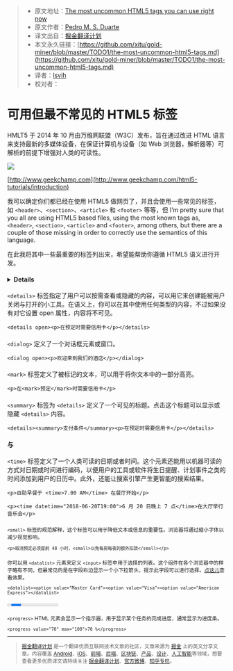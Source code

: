 > * 原文地址：[The most uncommon HTML5 tags you can use right now](https://codeburst.io/the-most-uncommon-html5-tags-52273fabc0a7)
> * 原文作者：[Pedro M. S. Duarte](https://codeburst.io/@pedromsduarte?source=post_header_lockup)
> * 译文出自：[掘金翻译计划](https://github.com/xitu/gold-miner)
> * 本文永久链接：[https://github.com/xitu/gold-miner/blob/master/TODO1/the-most-uncommon-html5-tags.md](https://github.com/xitu/gold-miner/blob/master/TODO1/the-most-uncommon-html5-tags.md)
> * 译者：[lsvih](https://github.com/lsvih)
> * 校对者：

# 可用但最不常见的 HTML5 标签

**<!DOCTYPE html>** HMLT5 于 2014 年 10 月由万维网联盟（W3C）发布，旨在通过改进 HTML 语言来支持最新的多媒体设备，在保证计算机与设备（如 Web 浏览器，解析器等）可解析的前提下增强对人类的可读性。

![](https://cdn-images-1.medium.com/max/800/1*V91sgvnersFg5tXuhjVl8A.png)

[http://www.geekchamp.com](http://www.geekchamp.com/html5-tutorials/introduction)

我可以确定你们都已经在使用 HTML5 做网页了，并且会使用一些常见的标签，如 `<header>`、`<section>`、`<article>` 和 `<footer>` 等等，但
I’m pretty sure that you all are using HTML5 based files, using the most known tags as, `<header>`, `<section>`, `<article>` and `<footer>`, among others, but there are a couple of those missing in order to correctly use the semantics of this language.

在此我将其中一些最重要的标签列出来，希望能帮助你遵循 HTML5 语义进行开发。

#### <details>

`<details>` 标签指定了用户可以按需查看或隐藏的内容，可以用它来创建能被用户关闭与打开的小工具。在语义上，你可以在其中使用任何类型的内容，不过如果没有对它设置 open 属性，内容将不可见。

`<details open><p>在预定时需要信用卡</p></details>`

#### <dialog>

`<dialog>` 定义了一个对话框元素或窗口。

`<dialog open><p>欢迎来到我们的酒店</p></dialog>`

#### <mark>

`<mark>` 标签定义了被标记的文本，可以用于将你文本中的一部分高亮。

`<p>在<mark>预定</mark>时需要信用卡</p>`

#### <summary>

`<summary>` 标签为 `<details>` 定义了一个可见的标题。点击这个标题可以显示或隐藏  `<details>` 内容。

`<details><summary>支付条件</summary><p>在预定时需要信用卡</p></details>`

#### <time> 与 <datetime>

`<time>` 标签定义了一个人类可读的日期或者时间。这个元素还能用以机器可读的方式对日期或时间进行编码，以便用户的工具或软件将生日提醒、计划事件之类的时间添加到用户的日历中。此外，还能让搜索引擎产生更智能的搜索结果。

`<p>自助早餐于 <time>7.00 AM</time> 在餐厅开始</p>`

`<p><time datetime="2018-06-20T19:00">6 月 20 日晚上 7 点</time>在大厅举行音乐会</p>`

#### <small>

`<small>` 标签的规范解释，这个标签可以用于降低文本或信息的重要性。浏览器将通过缩小字体以减少视觉影响。

`<p>取消预定必须提前 48 小时，<small>以免每房每夜的额外扣款</small></p>`

#### <datalist>

你可以用 `<datalist>` 元素来定义 `<input>` 标签中用于选择的列表。这个组件在各个浏览器中的样子略有不同，但最常见的是在字段右边显示一个小下拉箭头，提示此字段可以进行选择。[点这儿](https://codepen.io/pedromsduarte/pen/GxdNaB)查看效果。

`<datalist><option value="Master Card"><option value="Visa"><option value="American Express"></datalist>`

#### <progress>

`<progress>` HTML 元素会显示一个指示器，用于显示某个任务的完成进度，通常显示为进度条。

`<progress value="70" max="100">70 %</progress>`


---

> [掘金翻译计划](https://github.com/xitu/gold-miner) 是一个翻译优质互联网技术文章的社区，文章来源为 [掘金](https://juejin.im) 上的英文分享文章。内容覆盖 [Android](https://github.com/xitu/gold-miner#android)、[iOS](https://github.com/xitu/gold-miner#ios)、[前端](https://github.com/xitu/gold-miner#前端)、[后端](https://github.com/xitu/gold-miner#后端)、[区块链](https://github.com/xitu/gold-miner#区块链)、[产品](https://github.com/xitu/gold-miner#产品)、[设计](https://github.com/xitu/gold-miner#设计)、[人工智能](https://github.com/xitu/gold-miner#人工智能)等领域，想要查看更多优质译文请持续关注 [掘金翻译计划](https://github.com/xitu/gold-miner)、[官方微博](http://weibo.com/juejinfanyi)、[知乎专栏](https://zhuanlan.zhihu.com/juejinfanyi)。
